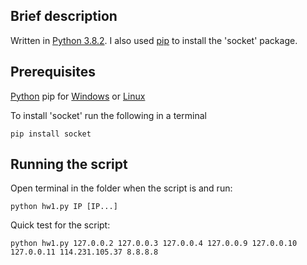 ## Brief description
Written in [Python 3.8.2](https://www.python.org/downloads/). I also used [pip](https://pypi.org/project/pip/) to install the 'socket' package.

## Prerequisites 
[Python](https://www.python.org/downloads)
pip for [Windows](https://www.liquidweb.com/kb/install-pip-windows) or [Linux](https://www.tecmint.com/install-pip-in-linux/)

To install 'socket' run the following in a terminal
```
pip install socket
```

## Running the script
Open terminal in the folder when the script is and run:
```
python hw1.py IP [IP...]
```

Quick test for the script:
```
python hw1.py 127.0.0.2 127.0.0.3 127.0.0.4 127.0.0.9 127.0.0.10 127.0.0.11 114.231.105.37 8.8.8.8
```
